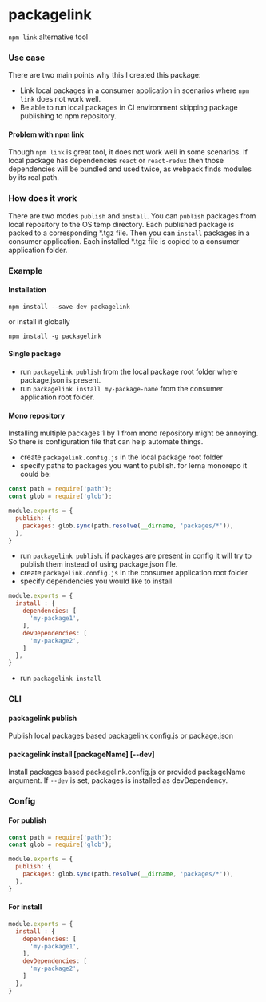 # packagelink
`npm link` alternative tool

### Use case
There are two main points why this I created this package:
- Link local packages in a consumer application in scenarios where `npm link` does not work well. 
- Be able to run local packages in CI environment skipping package publishing to npm repository.

#### Problem with npm link 
Though `npm link` is great tool, it does not work well in some scenarios. 
If local package has dependencies `react` or `react-redux` then those dependencies will be bundled and used twice,
as webpack finds modules by its real path. 

### How does it work
There are two modes `publish` and `install`.
You can `publish` packages from local repository to the OS temp directory. 
Each published package is packed to a corresponding *.tgz file.
Then you can `install` packages in a consumer application. Each installed *.tgz file is copied to a consumer application folder.

### Example

#### Installation

```
npm install --save-dev packagelink
```
or install it globally
```
npm install -g packagelink
```

#### Single package
 
- run `packagelink publish` from the local package root folder where package.json is present.   
- run `packagelink install my-package-name` from the consumer application root folder.

#### Mono repository

Installing multiple packages 1 by 1 from mono repository might be annoying. So there is configuration file that can help automate things.

- create `packagelink.config.js` in the local package root folder
- specify paths to packages you want to publish. for lerna monorepo it could be:
```js
const path = require('path');
const glob = require('glob');

module.exports = {
  publish: {
    packages: glob.sync(path.resolve(__dirname, 'packages/*')),
  },
}
```
- run `packagelink publish`. if packages are present in config it will try to publish them instead of using package.json file.
- create `packagelink.config.js` in the consumer application root folder
- specify dependencies you would like to install
```js
module.exports = {
  install : {
    dependencies: [
      'my-package1',
    ],
    devDependencies: [
      'my-package2',
    ]
  },
}
```
- run `packagelink install`

### CLI

#### packagelink publish

Publish local packages based packagelink.config.js or package.json 

#### packagelink install [packageName] [--dev] 

Install packages based packagelink.config.js or provided packageName argument.
If `--dev` is set, packages is installed as devDependency.

### Config

#### For publish
```js
const path = require('path');
const glob = require('glob');

module.exports = {
  publish: {
    packages: glob.sync(path.resolve(__dirname, 'packages/*')),
  },
}
``` 

#### For install
```js
module.exports = {
  install : {
    dependencies: [
      'my-package1',
    ],
    devDependencies: [
      'my-package2',
    ]
  },
}
```